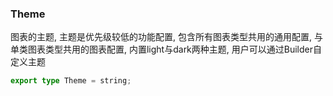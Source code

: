 
### Theme
图表的主题, 主题是优先级较低的功能配置, 包含所有图表类型共用的通用配置, 与单类图表类型共用的图表配置, 内置light与dark两种主题, 用户可以通过Builder自定义主题
```typescript
export type Theme = string;

```
  